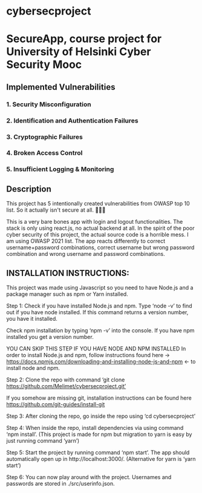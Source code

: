 # cybersecproject
# SecureApp, course project for University of Helsinki Cyber Security Mooc

## Implemented Vulnerabilities
### 1. Security Misconfiguration
### 2. Identification and Authentication Failures
### 3. Cryptographic Failures
### 4. Broken Access Control
### 5. Insufficient Logging & Monitoring

## Description
This project has 5 intentionally created vulnerabilities from OWASP top 10 list. So it actually isn't secure at all. 🤯🤯🤯

This is a very bare bones app with login and logout functionalities. The stack is only using react.js, no actual backend at all. In the spirit of the poor cyber security of this project, the actual source code is a horrible mess. I am using OWASP 2021 list. The app reacts differently to correct username+password combinations, correct username but wrong password combination and wrong username and password combinations.

## INSTALLATION INSTRUCTIONS:
This project was made using Javascript so you need to have Node.js and a package manager such as npm or Yarn installed.


Step 1:
Check if you have installed Node.js and npm. Type ‘node -v’ to find out if you have node installed. If this command returns a version number, you have it installed.

Check npm installation by typing ‘npm -v’ into the console. If you have npm installed you get a version number.

YOU CAN SKIP THIS STEP IF YOU HAVE NODE AND NPM INSTALLED
In order to install Node.js and npm, follow instructions found here -> https://docs.npmjs.com/downloading-and-installing-node-js-and-npm <-
to install node and npm.

Step 2: Clone the repo with command ‘git clone https://github.com/Melimet/cybersecproject.git’

If you somehow are missing git, installation instructions can be found here https://github.com/git-guides/install-git

Step 3: After cloning the repo, go inside the repo using ‘cd cybersecproject’

Step 4: When inside the repo, install dependencies via using command ‘npm install’. (This project is made for npm but migration to yarn is easy by just running command ‘yarn’)

Step 5: Start the project by running command ‘npm start’. The app should automatically open up in http://localhost:3000/. (Alternative for yarn is ‘yarn start’)

Step 6: You can now play around with the project. Usernames and passwords are stored in ./src/userinfo.json.

